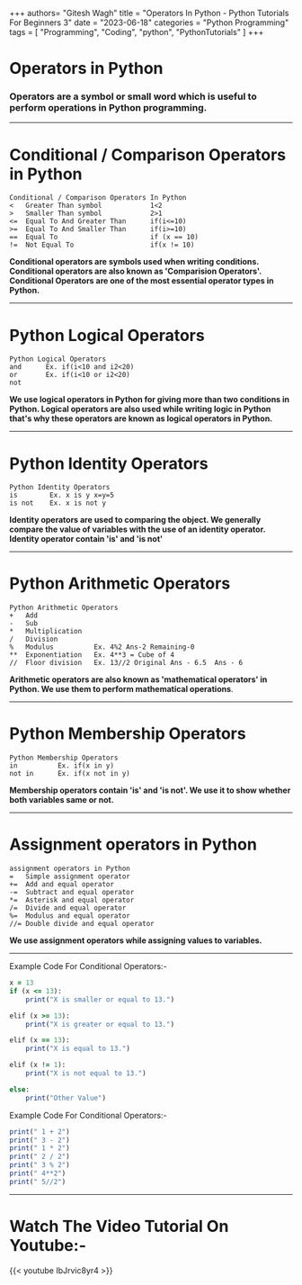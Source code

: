 +++
authors= "Gitesh Wagh"
title = "Operators In Python - Python Tutorials For Beginners 3"
date = "2023-06-18"
categories = "Python Programming"
tags = [
 "Programming", 
 "Coding",
 "python",
 "PythonTutorials"
]
+++

# Operators in Python 
### Operators are a symbol or small word which is useful to perform operations in Python programming.
********************
# Conditional / Comparison Operators in Python
```
Conditional / Comparison Operators In Python
<   Greater Than symbol            1<2
>   Smaller Than symbol            2>1
<=  Equal To And Greater Than      if(i<=10)
>=  Equal To And Smaller Than      if(i>=10)
==  Equal To                       if (x == 10)
!=  Not Equal To                   if(x != 10)
```
**Conditional operators are symbols used when writing conditions. Conditional operators are also known as 'Comparision Operators'. Conditional Operators are one of the most essential operator types in Python.**
*********************
# Python Logical Operators
```
Python Logical Operators
and      Ex. if(i<10 and i2<20)
or       Ex. if(i<10 or i2<20)
not      
```
**We use logical operators in Python for giving more than two conditions in Python. Logical operators are also used while writing logic in Python that's why these operators are known as logical operators in Python.**
*************
# Python Identity Operators
```
Python Identity Operators
is        Ex. x is y x=y=5
is not    Ex. x is not y
```
**Identity operators are used to comparing the object. We generally compare the value of variables with the use of an identity operator. Identity operator contain 'is' and 'is not'**
****************************
# Python Arithmetic Operators
```
Python Arithmetic Operators
+   Add  
-   Sub
*   Multiplication
/   Division
%   Modulus          Ex. 4%2 Ans-2 Remaining-0
**  Exponentiation   Ex. 4**3 = Cube of 4
//  Floor division   Ex. 13//2 Original Ans - 6.5  Ans - 6
```
**Arithmetic operators are also known as 'mathematical operators' in Python. We use them to perform mathematical operations**.
***********************
# Python Membership Operators
```
Python Membership Operators
in          Ex. if(x in y)
not in      Ex. if(x not in y)
```
**Membership operators contain 'is' and 'is not'. We use it to show whether both variables same or not.**
***************************************
# Assignment operators in Python
```
assignment operators in Python 
=   Simple assignment operator 
+=  Add and equal operator
-=  Subtract and equal operator 
*=  Asterisk and equal operator
/=  Divide and equal operator 
%=  Modulus and equal operator 
//= Double divide and equal operator 
```
**We use assignment operators while assigning values to variables.**

***********************************


Example Code For Conditional Operators:-
```ruby
x = 13
if (x <= 13):
    print("X is smaller or equal to 13.")

elif (x >= 13):
    print("X is greater or equal to 13.")

elif (x == 13):
    print("X is equal to 13.")

elif (x != 1):
    print("X is not equal to 13.")

else:
    print("Other Value")
```

Example Code For Conditional Operators:-
```ruby
print(" 1 + 2")
print(" 3 - 2")
print(" 1 * 2")
print(" 2 / 2")
print(" 3 % 2")
print(" 4**2")
print(" 5//2")
```

***************************************
# Watch The Video Tutorial On Youtube:-
{{< youtube IbJrvic8yr4 >}}
